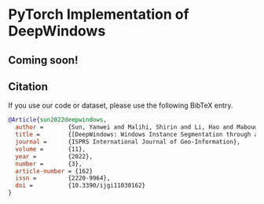 # PyTorch Implementation of DeepWindows

## Coming soon!

## Citation

If you use our code or dataset, please use the following BibTeX entry.

```BibTeX
@Article{sun2022deepwindows,
  author =       {Sun, Yanwei and Malihi, Shirin and Li, Hao and Maboudi, Mehdi},
  title =        {[DeepWindows: Windows Instance Segmentation through an Improved Mask R-CNN Using Spatial Attention and Relation Modules](\url{https://www.mdpi.com/2220-9964/11/3/162})},
  journal =      {ISPRS International Journal of Geo-Information},
  volume =       {11},
  year =         {2022},
  number =       {3},
  article-number = {162}
  issn =         {2220-9964},
  doi =          {10.3390/ijgi11030162}
}
```
